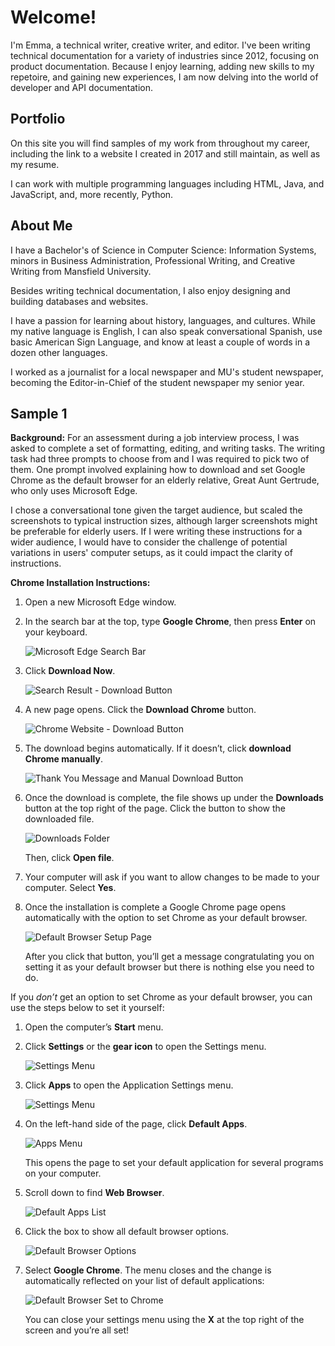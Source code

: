 # Welcome!

I'm Emma, a technical writer, creative writer, and editor. I've been writing technical documentation for a variety of industries since 2012, focusing on product documentation. Because I enjoy learning, adding new skills to my repetoire, and gaining new experiences, I am now delving into the world of developer and API documentation.

## Portfolio

On this site you will find samples of my work from throughout my career, including the link to a website I created in 2017 and still maintain, as well as my resume.

I can work with multiple programming languages including HTML, Java, and JavaScript, and, more recently, Python.

## About Me

I have a Bachelor's of Science in Computer Science: Information Systems, minors in Business Administration, Professional Writing, and Creative Writing from Mansfield University.

Besides writing technical documentation, I also enjoy designing and building databases and websites.

I have a passion for learning about history, languages, and cultures. While my native language is English, I can also speak conversational Spanish, use basic American Sign Language, and know at least a couple of words in a dozen other languages.

I worked as a journalist for a local newspaper and MU's student newspaper, becoming the Editor-in-Chief of the student newspaper my senior year.

## Sample 1
**Background:** For an assessment during a job interview process, I was asked to complete a set of formatting, editing, and writing tasks. The writing task had three prompts to choose from and I was required to pick two of them. One prompt involved explaining how to download and set Google Chrome as the default browser for an elderly relative, Great Aunt Gertrude, who only uses Microsoft Edge.

I chose a conversational tone given the target audience, but scaled the screenshots to typical instruction sizes, although larger screenshots might be preferable for elderly users. If I were writing these instructions for a wider audience, I would have to consider the challenge of potential variations in users' computer setups, as it could impact the clarity of instructions.

**Chrome Installation Instructions:**

1.	Open a new Microsoft Edge window.

1.	In the search bar at the top, type **Google Chrome**, then press **Enter** on your keyboard.

    ![Microsoft Edge Search Bar](<Images/Step 2. - Microsoft Edge Search Bar.png> "Microsoft Edge Search Bar")
 
1.	Click **Download Now**.

    ![Search Result - Download Button](<Images/Step 3. - Search Results - Download Button.png>)
 
1.	A new page opens. Click the **Download Chrome** button.

    ![Chrome Website - Download Button](<Images/Step 4. - Chrome Website - Download Button.png>)
  
1.	The download begins automatically. If it doesn’t, click **download Chrome manually**.

    ![Thank You Message and Manual Download Button](<Images/Step 5. - Thank You Msg - Download Manually.png>)
 
1.	Once the download is complete, the file shows up under the **Downloads** button at the top right of the page. Click the button to show the downloaded file.

    ![Downloads Folder](<Images/Step 6. - Downloads Folder.png>)
 
    Then, click **Open file**.

1.	Your computer will ask if you want to allow changes to be made to your computer. Select **Yes**. 
 
1.	Once the installation is complete a Google Chrome page opens automatically with the option to set Chrome as your default browser.

    ![Default Browser Setup Page](<Images/Step 8. - Default Browser Setup Page.png>)
   
    After you click that button, you’ll get a message congratulating you on setting it as your default browser but there is nothing else you need to do. 

If you *don’t* get an option to set Chrome as your default browser, you can use the steps below to set it yourself:

1.	Open the computer’s **Start** menu.

1.	Click **Settings** or the **gear icon** to open the Settings menu.

    ![Settings Menu](<Images/Step 11. - Settings Menu.png>)
    
1.	Click **Apps** to open the Application Settings menu.

    ![Settings Menu](<Images/Step 11. - Settings Menu.png>)
  
1.	On the left-hand side of the page, click **Default Apps**.

    ![Apps Menu](<Images/Step 12. - Apps Menu.png>)
 
    This opens the page to set your default application for several programs on your computer.

1. Scroll down to find **Web Browser**.

    ![Default Apps List](<Images/Step 13. - Default Apps List.png>)
 
1.	Click the box to show all default browser options.

    ![Default Browser Options](<Images/Step 14. - Default Browser Options.png>)
  
1.	Select **Google Chrome**. The menu closes and the change is automatically reflected on your list of default applications:

    ![Default Browser Set to Chrome](<Images/Step 15. - Chrome As Default Browser.png>)
  
    You can close your settings menu using the **X** at the top right of the screen and you’re all set!

